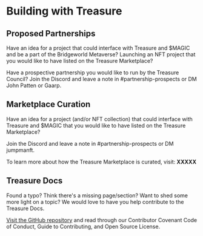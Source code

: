 # Building with Treasure

## Proposed Partnerships

Have an idea for a project that could interface with Treasure and $MAGIC and be a part of the Bridgeworld Metaverse? Launching an NFT project that you would like to have listed on the Treasure Marketplace?

Have a prospective partnership you would like to run by the Treasure Council? Join the Discord and leave a note in #partnership-prospects or DM John Patten or Gaarp.

## Marketplace Curation

Have an idea for a project (and/or NFT collection) that could interface with Treasure and $MAGIC that you would like to have listed on the Treasure Marketplace?

Join the Discord and leave a note in #partnership-prospects or DM jumpmanft.

To learn more about how the Treasure Marketplace is curated, visit: **XXXXX**

## Treasure Docs

Found a typo? Think there's a missing page/section? Want to shed some more light on a topic? We would love to have you help contribute to the Treasure Docs.

[Visit the GitHub repository](https://github.com/treasure-tools/treasure-docs) and read through our Contributor Covenant Code of Conduct, Guide to Contributing, and Open Source License.
